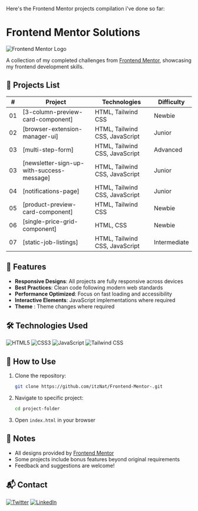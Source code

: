 Here's the Frontend Mentor projects compilation i've done so far:

# Frontend Mentor Solutions

![Frontend Mentor Logo](https://frontendmentor.io/static/images/logo-desktop.svg)

A collection of my completed challenges from [Frontend Mentor](https://www.frontendmentor.io), showcasing my frontend development skills.

## 📁 Projects List

| #  |                    Project                   |            Technologies         |  Difficulty  |
|----|----------------------------------------------|---------------------------------|------------  |
| 01 | [3-column-preview-card-component]            | HTML, Tailwind CSS              | Newbie       |
| 02 | [browser-extension-manager-ui]               | HTML, Tailwind CSS, JavaScript  | Junior       |
| 03 | [multi-step-form]                            | HTML, Tailwind CSS, JavaScript  | Advanced     |
| 03 | [newsletter-sign-up-with-success-message]    | HTML, Tailwind CSS, JavaScript  | Junior       |
| 04 | [notifications-page]                         | HTML, Tailwind CSS, JavaScript  | Junior       |
| 05 | [product-preview-card-component]             | HTML, Tailwind CSS              | Newbie       |
| 06 | [single-price-grid-component]                | HTML, CSS                       | Newbie       |
| 07 | [static-job-listings]                        | HTML, Tailwind CSS, JavaScript  | Intermediate |


## 🚀 Features

- **Responsive Designs**: All projects are fully responsive across devices
- **Best Practices**: Clean code following modern web standards
- **Performance Optimized**: Focus on fast loading and accessibility
- **Interactive Elements**: JavaScript implementations where required
- **Theme** : Theme changes where required

## 🛠 Technologies Used

![HTML5](https://img.shields.io/badge/HTML5-E34F26?style=for-the-badge&logo=html5&logoColor=white)
![CSS3](https://img.shields.io/badge/CSS3-1572B6?style=for-the-badge&logo=css3&logoColor=white)
![JavaScript](https://img.shields.io/badge/JavaScript-F7DF1E?style=for-the-badge&logo=javascript&logoColor=black)
![Tailwind CSS](https://img.shields.io/badge/Tailwind_CSS-38B2AC?style=for-the-badge&logo=tailwind-css&logoColor=white)

## 📌 How to Use

1. Clone the repository:
   ```bash
   git clone https://github.com/itzNat/Frontend-Mentor-.git
   ```
2. Navigate to specific project:
   ```bash
   cd project-folder
   ```
3. Open `index.html` in your browser


## 📝 Notes

- All designs provided by [Frontend Mentor](https://www.frontendmentor.io)
- Some projects include bonus features beyond original requirements
- Feedback and suggestions are welcome!

## 📬 Contact

[![Twitter](https://img.shields.io/badge/Twitter-1DA1F2?style=for-the-badge&logo=twitter&logoColor=white)](https://x.com/Itz_Naht)
[![LinkedIn](https://img.shields.io/badge/LinkedIn-0077B5?style=for-the-badge&logo=linkedin&logoColor=white)](https://www.linkedin.com/in/itz-nat?lipi=urn%3Ali%3Apage%3Ad_flagship3_profile_view_base_contact_details%3B6Apxu%2ByLRLSDyUzZHVvQYw%3D%3D) 